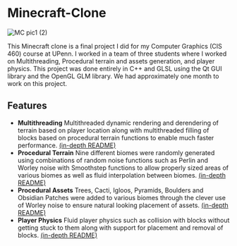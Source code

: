 # Minecraft-Clone
 
![MC pic1 (2)](https://user-images.githubusercontent.com/76859592/185042622-7f58d18d-ff80-4c58-8235-b309a13f9720.jpg)

This Minecraft clone is a final project I did for my Computer Graphics (CIS 460) course at UPenn. I worked in a team of three students where I worked on Multithreading, Procedural terrain and assets generation, and player physics. This project was done entirely in C++ and GLSL using the Qt GUI library and the OpenGL GLM library. We had approximately one month to work on this project.

 
 ## Features ##
- **Multithreading** Multithreaded dynamic rendering and derendering of terrain based on player location along with multithreaded filling of blocks based on procedural terrain functions to enable much faster performance. [(in-depth README)](https://github.com/slelyukh/Minecraft-Clone/blob/main/Feature%20ReadMEs/MultiThreadingREADME.txt)
- **Procedural Terrain** Nine different biomes were randomly generated using combinations of random noise functions such as Perlin and Worley noise with Smoothstep functions to allow properly sized areas of various biomes as well as fluid interpolation between biomes. [(in-depth README)](https://github.com/slelyukh/Minecraft-Clone/blob/main/Feature%20ReadMEs/AdditionalBiomesREADME.txt)
- **Procedural Assets** Trees, Cacti, Igloos, Pyramids, Boulders and Obsidian Patches were added to various biomes through the clever use of Worley noise to ensure natural looking placement of assets. [(in-depth README)](https://github.com/slelyukh/Minecraft-Clone/blob/main/Feature%20ReadMEs/proceduralAssetsREADME.txt)
- **Player Physics** Fluid player physics such as collision with blocks without getting stuck to them along with support for placement and removal of blocks. [(in-depth README)](https://github.com/slelyukh/Minecraft-Clone/blob/main/Feature%20ReadMEs/proceduralAssetsREADME.txt)
